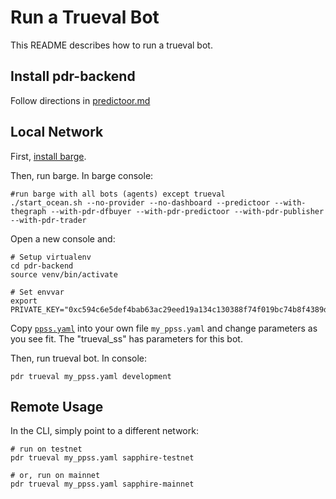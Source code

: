 <!--
Copyright 2023 Ocean Protocol Foundation
SPDX-License-Identifier: Apache-2.0
-->

# Run a Trueval Bot

This README describes how to run a trueval bot.

## Install pdr-backend

Follow directions in [predictoor.md](predictoor.md)

## Local Network

First, [install barge](barge.md#install-barge).

Then, run barge. In barge console:
```console
#run barge with all bots (agents) except trueval
./start_ocean.sh --no-provider --no-dashboard --predictoor --with-thegraph --with-pdr-dfbuyer --with-pdr-predictoor --with-pdr-publisher --with-pdr-trader
```

Open a new console and:
```
# Setup virtualenv
cd pdr-backend
source venv/bin/activate

# Set envvar
export PRIVATE_KEY="0xc594c6e5def4bab63ac29eed19a134c130388f74f019bc74b8f4389df2837a58"
```

Copy [`ppss.yaml`](../ppss.yaml) into your own file `my_ppss.yaml` and change parameters as you see fit. The "trueval_ss" has parameters for this bot.

Then, run trueval bot. In console:
```console
pdr trueval my_ppss.yaml development
```


## Remote Usage

In the CLI, simply point to a different network:
```console
# run on testnet
pdr trueval my_ppss.yaml sapphire-testnet

# or, run on mainnet
pdr trueval my_ppss.yaml sapphire-mainnet
```


